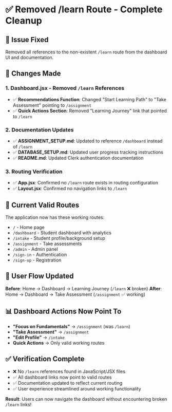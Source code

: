 # ✅ Removed /learn Route - Complete Cleanup

## 🎯 **Issue Fixed**
Removed all references to the non-existent `/learn` route from the dashboard UI and documentation.

## 📝 **Changes Made**

### 1. **Dashboard.jsx** - Removed `/learn` References
- ✅ **Recommendations Function**: Changed "Start Learning Path" to "Take Assessment" pointing to `/assignment`
- ✅ **Quick Actions Section**: Removed "Learning Journey" link that pointed to `/learn`

### 2. **Documentation Updates**
- ✅ **ASSIGNMENT_SETUP.md**: Updated to reference `/dashboard` instead of `/learn`
- ✅ **DATABASE_SETUP.md**: Updated user progress tracking instructions
- ✅ **README.md**: Updated Clerk authentication documentation

### 3. **Routing Verification**
- ✅ **App.jsx**: Confirmed no `/learn` route exists in routing configuration
- ✅ **Layout.jsx**: Confirmed no navigation links to `/learn`

## 🎯 **Current Valid Routes**

The application now has these working routes:
- `/` - Home page
- `/dashboard` - Student dashboard with analytics
- `/intake` - Student profile/background setup  
- `/assignment` - Take assessments
- `/admin` - Admin panel
- `/sign-in` - Authentication
- `/sign-up` - Registration

## 🔄 **User Flow Updated**

**Before**: Home → Dashboard → Learning Journey (`/learn` ❌ broken)
**After**: Home → Dashboard → Take Assessment (`/assignment` ✅ working)

## 📊 **Dashboard Actions Now Point To**

- **"Focus on Fundamentals"** → `/assignment` (was `/learn`)
- **"Take Assessment"** → `/assignment` 
- **"Edit Profile"** → `/intake`
- **Quick Actions** → Only valid working routes

## ✅ **Verification Complete**

- ❌ No `/learn` references found in JavaScript/JSX files
- ✅ All dashboard links now point to valid routes
- ✅ Documentation updated to reflect current routing
- ✅ User experience streamlined around working functionality

**Result**: Users can now navigate the dashboard without encountering broken `/learn` links!